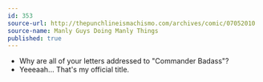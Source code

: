 ```yaml
---
id: 353
source-url: http://thepunchlineismachismo.com/archives/comic/07052010
source-name: Manly Guys Doing Manly Things
published: true
---
```


 - Why are all of your letters addressed to "Commander Badass"?
 - Yeeeaah... That's my official title.
